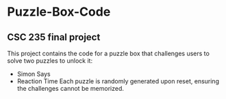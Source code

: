 # Puzzle-Box-Code
CSC 235 final project
-
This project contains the code for a puzzle box that challenges users to solve two puzzles to unlock it:
- Simon Says
- Reaction Time
Each puzzle is randomly generated upon reset, ensuring the challenges cannot be memorized.
